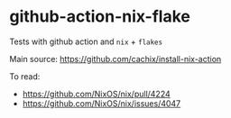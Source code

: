 # github-action-nix-flake
Tests with github action and `nix` + `flakes`


Main source: https://github.com/cachix/install-nix-action

To read:
- https://github.com/NixOS/nix/pull/4224
- https://github.com/NixOS/nix/issues/4047
